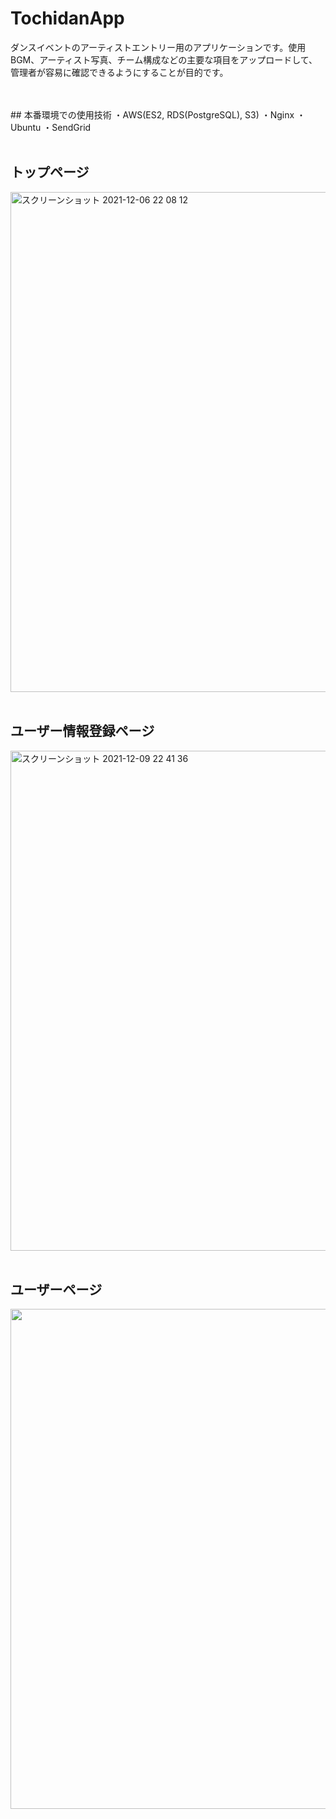 # TochidanApp
ダンスイベントのアーティストエントリー用のアプリケーションです。使用BGM、アーティスト写真、チーム構成などの主要な項目をアップロードして、管理者が容易に確認できるようにすることが目的です。


<br>
<br>
## 本番環境での使用技術
・AWS(ES2, RDS(PostgreSQL), S3)
・Nginx
・Ubuntu
・SendGrid

<br>
<br>


## トップページ
<img width="800" alt="スクリーンショット 2021-12-06 22 08 12" src="https://user-images.githubusercontent.com/56378289/151979071-7a8891b1-f48c-4199-a365-90491ceb1f66.png">


<br>
<br>


## ユーザー情報登録ページ
<img width="800" alt="スクリーンショット 2021-12-09 22 41 36" src="https://user-images.githubusercontent.com/56378289/151979185-975770a7-dc9d-4588-b787-2ac2486cd8bc.png">


<br>
<br>


## ユーザーページ
<img width="800" src="https://user-images.githubusercontent.com/56378289/151979330-4a5662be-6cd8-426a-beac-d1bc2d69874e.png">

